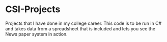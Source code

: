 # CSI-Projects
Projects that I have done in my college career. 
This code is to be run in C# and takes data from a spreadsheet that is included and lets you see the News paper system in action.
